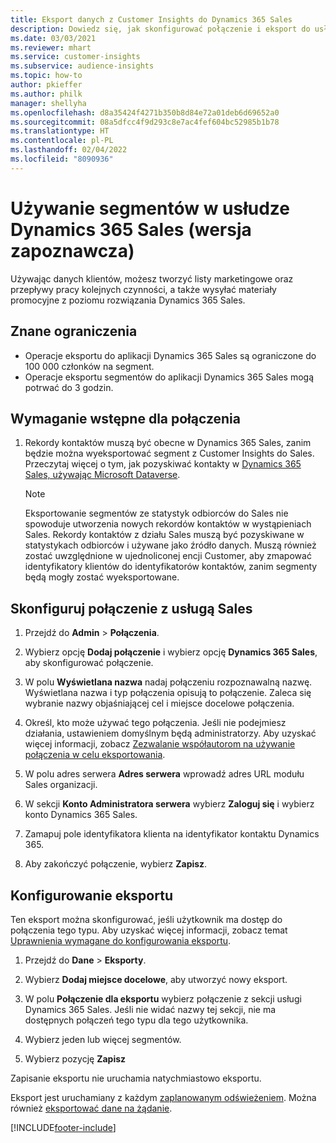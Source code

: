 ```yaml
---
title: Eksport danych z Customer Insights do Dynamics 365 Sales
description: Dowiedz się, jak skonfigurować połączenie i eksport do usługi Dynamics 365 Sales.
ms.date: 03/03/2021
ms.reviewer: mhart
ms.service: customer-insights
ms.subservice: audience-insights
ms.topic: how-to
author: pkieffer
ms.author: philk
manager: shellyha
ms.openlocfilehash: d8a35424f4271b350b8d84e72a01deb6d69652a0
ms.sourcegitcommit: 08a5dfcc4f9d293c8e7ac4fef604bc52985b1b78
ms.translationtype: HT
ms.contentlocale: pl-PL
ms.lasthandoff: 02/04/2022
ms.locfileid: "8090936"
---
```

# <a name="use-segments-in-dynamics-365-sales-preview"></a>Używanie segmentów w usłudze Dynamics 365 Sales (wersja zapoznawcza)



Używając danych klientów, możesz tworzyć listy marketingowe oraz przepływy pracy kolejnych czynności, a także wysyłać materiały promocyjne z poziomu rozwiązania Dynamics 365 Sales.

## <a name="known-limitations"></a>Znane ograniczenia

- Operacje eksportu do aplikacji Dynamics 365 Sales są ograniczone do 100 000 członków na segment.
- Operacje eksportu segmentów do aplikacji Dynamics 365 Sales mogą potrwać do 3 godzin. 

## <a name="prerequisite-for-connection"></a>Wymaganie wstępne dla połączenia

1. Rekordy kontaktów muszą być obecne w Dynamics 365 Sales, zanim będzie można wyeksportować segment z Customer Insights do Sales. Przeczytaj więcej o tym, jak pozyskiwać kontakty w [Dynamics 365 Sales, używając Microsoft Dataverse](connect-power-query.md).

   > [!NOTE]
   > Eksportowanie segmentów ze statystyk odbiorców do Sales nie spowoduje utworzenia nowych rekordów kontaktów w wystąpieniach Sales. Rekordy kontaktów z działu Sales muszą być pozyskiwane w statystykach odbiorców i używane jako źródło danych. Muszą również zostać uwzględnione w ujednoliconej encji Customer, aby zmapować identyfikatory klientów do identyfikatorów kontaktów, zanim segmenty będą mogły zostać wyeksportowane.

## <a name="set-up-the-connection-to-sales"></a>Skonfiguruj połączenie z usługą Sales

1. Przejdź do **Admin** > **Połączenia**.

1. Wybierz opcję **Dodaj połączenie** i wybierz opcję **Dynamics 365 Sales**, aby skonfigurować połączenie.

1. W polu **Wyświetlana nazwa** nadaj połączeniu rozpoznawalną nazwę. Wyświetlana nazwa i typ połączenia opisują to połączenie. Zaleca się wybranie nazwy objaśniającej cel i miejsce docelowe połączenia.

1. Określ, kto może używać tego połączenia. Jeśli nie podejmiesz działania, ustawieniem domyślnym będą administratorzy. Aby uzyskać więcej informacji, zobacz [Zezwalanie współautorom na używanie połączenia w celu eksportowania](connections.md#allow-contributors-to-use-a-connection-for-exports).

1. W polu adres serwera **Adres serwera** wprowadź adres URL modułu Sales organizacji.

1. W sekcji **Konto Administratora serwera** wybierz **Zaloguj się** i wybierz konto Dynamics 365 Sales.

1. Zamapuj pole identyfikatora klienta na identyfikator kontaktu Dynamics 365.

1. Aby zakończyć połączenie, wybierz **Zapisz**. 

## <a name="configure-an-export"></a>Konfigurowanie eksportu

Ten eksport można skonfigurować, jeśli użytkownik ma dostęp do połączenia tego typu. Aby uzyskać więcej informacji, zobacz temat [Uprawnienia wymagane do konfigurowania eksportu](export-destinations.md#set-up-a-new-export).

1. Przejdź do **Dane** > **Eksporty**.

1. Wybierz **Dodaj miejsce docelowe**, aby utworzyć nowy eksport.

1. W polu **Połączenie dla eksportu** wybierz połączenie z sekcji usługi Dynamics 365 Sales. Jeśli nie widać nazwy tej sekcji, nie ma dostępnych połączeń tego typu dla tego użytkownika.

1. Wybierz jeden lub więcej segmentów.

1. Wybierz pozycję **Zapisz**

Zapisanie eksportu nie uruchamia natychmiastowo eksportu.

Eksport jest uruchamiany z każdym [zaplanowanym odświeżeniem](system.md#schedule-tab). Można również [eksportować dane na żądanie](export-destinations.md#run-exports-on-demand). 

[!INCLUDE[footer-include](../includes/footer-banner.md)]
